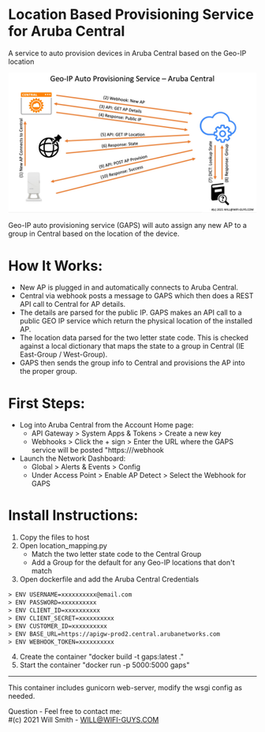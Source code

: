 # Location Based Provisioning Service for Aruba Central
A service to auto provision devices in Aruba Central based on the Geo-IP location

![GAPS](https://github.com/WifiGuyWill/Geo-Auto-Provsioning-Service/blob/GAPS-Container/img/GAPS.jpg?raw=true "GAPS")

Geo-IP auto provisioning service (GAPS) will auto assign any new AP to a group in Central based on the location of the device.

# How It Works:

* New AP is plugged in and automatically connects to Aruba Central. 
* Central via webhook posts a message to GAPS which then does a REST API call to Central for AP details. 
* The details are parsed for the public IP. GAPS makes an API call to a public GEO IP service which return the physical location of the installed AP. 
* The location data parsed for the two letter state code. This is checked against a local dictionary that maps the state to a group in Central (IE East-Group / West-Group). 
* GAPS then sends the group info to Central and provisions the AP into the proper group.

# First Steps:

* Log into Aruba Central from the Account Home page:
  * API Gateway > System Apps & Tokens > Create a new key
  * Webhooks > Click the + sign > Enter the URL where the GAPS service will be posted "https://<gaps-url>/webhook
* Launch the Network Dashboard:
   * Global > Alerts & Events > Config
   * Under Access Point > Enable AP Detect > Select the Webhook for GAPS

# Install Instructions:

  1. Copy the files to host
  2. Open location_mapping.py
     * Match the two letter state code to the Central Group  
     * Add a Group for the default for any Geo-IP locations that don't match 
  4. Open dockerfile and add the Aruba Central Credentials

    > ENV USERNAME=xxxxxxxxxx@email.com  
    > ENV PASSWORD=xxxxxxxxxx  
    > ENV CLIENT_ID=xxxxxxxxxx  
    > ENV CLIENT_SECRET=xxxxxxxxxx  
    > ENV CUSTOMER_ID=xxxxxxxxxx  
    > ENV BASE_URL=https://apigw-prod2.central.arubanetworks.com   
    > ENV WEBHOOK_TOKEN=xxxxxxxxxx  
  4. Create the container "docker build -t gaps:latest ."
  5. Start the container "docker run -p 5000:5000 gaps"
  
- - - -

This container includes gunicorn web-server, modify the wsgi config as needed.


Question - Feel free to contact me:   
#(c) 2021 Will Smith - WILL@WIFI-GUYS.COM
